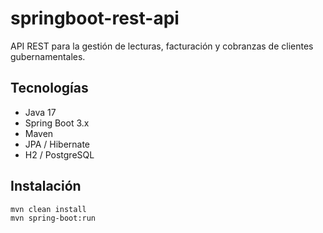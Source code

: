 # springboot-rest-api

API REST para la gestión de lecturas, facturación y cobranzas de clientes gubernamentales.

## Tecnologías

- Java 17
- Spring Boot 3.x
- Maven
- JPA / Hibernate
- H2 / PostgreSQL

## Instalación

```bash
mvn clean install
mvn spring-boot:run